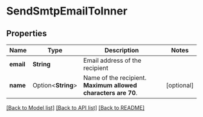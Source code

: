 # SendSmtpEmailToInner

## Properties

Name | Type | Description | Notes
------------ | ------------- | ------------- | -------------
**email** | **String** | Email address of the recipient | 
**name** | Option<**String**> | Name of the recipient. **Maximum allowed characters are 70**.  | [optional]

[[Back to Model list]](../README.md#documentation-for-models) [[Back to API list]](../README.md#documentation-for-api-endpoints) [[Back to README]](../README.md)



